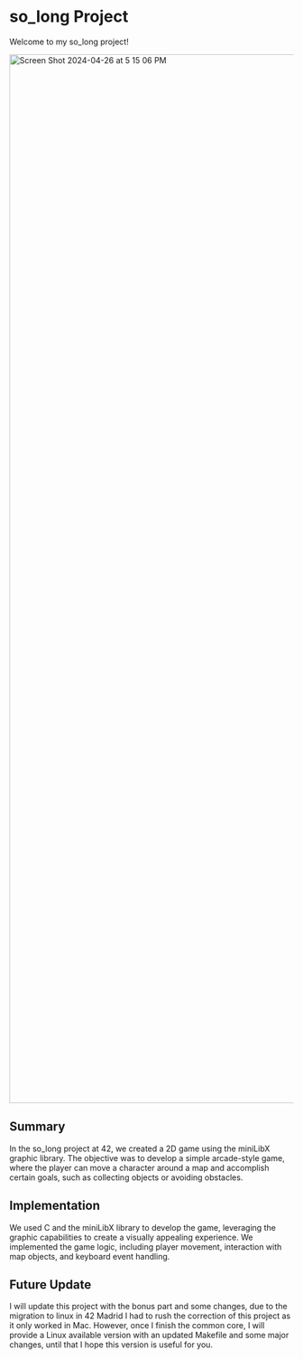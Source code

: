 # so_long Project
Welcome to my so_long project!

<img width="1857" alt="Screen Shot 2024-04-26 at 5 15 06 PM" src="https://github.com/jaimeol/so_long/assets/142798095/932b6f55-7de4-4ba0-9e08-0d98407765dd">

## Summary
In the so_long project at 42, we created a 2D game using the miniLibX graphic library. The objective was to develop a simple arcade-style game, where the player can move a character around a map and accomplish certain goals, such as collecting objects or avoiding obstacles.

## Implementation
We used C and the miniLibX library to develop the game, leveraging the graphic capabilities to create a visually appealing experience. We implemented the game logic, including player movement, interaction with map objects, and keyboard event handling.

## Future Update
I will update this project with the bonus part and some changes, due to the migration to linux in 42 Madrid I had to rush the correction of this project as it only worked in Mac. However, once I finish the common core, I will provide a Linux available version with an updated Makefile and some major changes, until that I hope this version is useful for you.
